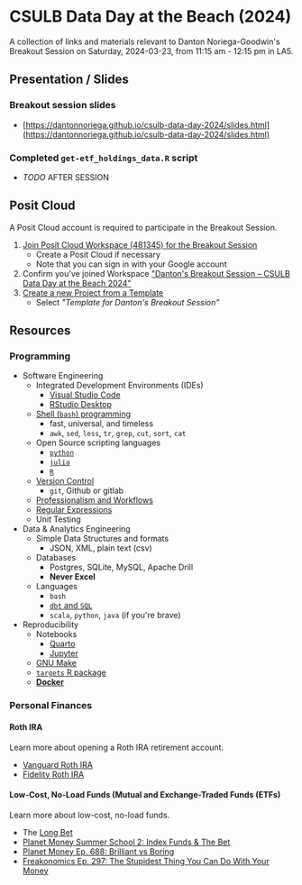 # CSULB Data Day at the Beach (2024)

A collection of links and materials relevant to Danton Noriega-Goodwin's Breakout Session on Saturday, 2024-03-23, from 11:15 am - 12:15 pm in LA5.

## Presentation / Slides

### Breakout session slides  

* [https://dantonnoriega.github.io/csulb-data-day-2024/slides.html](https://dantonnoriega.github.io/csulb-data-day-2024/slides.html)

### Completed `get-etf_holdings_data.R` script

* *TODO* AFTER SESSION

## Posit Cloud

A Posit Cloud account is required to participate in the Breakout Session.

1. [Join Posit Cloud Workspace (481345) for the Breakout Session](https://posit.cloud/spaces/481345/join?access_code=OWTfflhnFL9suhf5_VzxftqMS22roQhLDQIdGFWg)
    - Create a Posit Cloud if necessary
    - Note that you can sign in with your Google account
2. Confirm you've joined Workspace ["Danton's Breakout Session – CSULB Data Day at the Beach 2024"](https://posit.cloud/spaces/481345)
3. [Create a new Project from a Template](https://posit.cloud/learn/guide#create-project-from-template)
    - Select _"Template for Danton's Breakout Session"_

## Resources 

### Programming

- Software Engineering
  - Integrated Development Environments (IDEs)
    - [Visual Studio Code](https://code.visualstudio.com)
    - [RStudio Desktop](https://posit.co/download/rstudio-desktop/)
  - [Shell (`bash`) programming](https://datascienceatthecommandline.com)
    - fast, universal, and timeless
    - `awk`, `sed`, `less`, `tr`, `grep`, `cut`, `sort`, `cat`
  - Open Source scripting languages
    - [`python`](https://wesmckinney.com/book/)
    - [`julia`](https://julialang.org)
    - [`R`](https://r4ds.hadley.nz)
  - [Version Control](https://happygitwithr.com)
    - `git`, Github or gitlab
  - [Professionalism and Workflows](https://vdsbook.com/01-veridical_ds)
  - [Regular Expressions](https://regex101.com)
  - Unit Testing
- Data & Analytics Engineering
  - Simple Data Structures and formats
    - JSON, XML, plain text (csv)
  - Databases
    - Postgres, SQLite, MySQL, Apache Drill
    - **Never Excel**
  - Languages
    - `bash`
    - [`dbt` and `SQL`](https://www.getdbt.com)
    - `scala`, `python`, `java` (if you're brave)
- Reproducibility
  - Notebooks
    - [Quarto](https://quarto.org)
    - [Jupyter](https://jupyter.org)
  - [GNU Make](https://www.gnu.org/software/make/)
  - [`targets` R package](https://docs.ropensci.org/targets/)
  - [**Docker**](https://github.com/RamiKrispin/vscode-r)

### Personal Finances

#### Roth IRA

Learn more about opening a Roth IRA retirement account.

- [Vanguard Roth IRA](https://investor.vanguard.com/accounts-plans/iras/roth-ira)
- [Fidelity Roth IRA](https://www.fidelity.com/retirement-ira/overview)

#### Low-Cost, No-Load Funds (Mutual and Exchange-Traded Funds (ETFs)

Learn more about low-cost, no-load funds.

- The [Long Bet](https://longbets.org/362/)
- [Planet Money Summer School 2: Index Funds & The Bet](https://www.npr.org/2021/07/29/1022440582/planet-money-summer-school-2-index-funds-the-bet)
- [Planet Money Ep. 688: Brilliant vs Boring](https://www.npr.org/sections/money/2016/03/04/469247400/episode-688-brilliant-vs-boring)
- [Freakonomics Ep. 297: The Stupidest Thing You Can Do With Your Money](https://freakonomics.com/podcast/the-stupidest-thing-you-can-do-with-your-money/)
